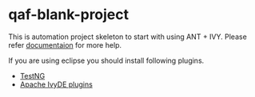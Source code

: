 # qaf-blank-project

This is automation project skeleton to start with using ANT + IVY. Please refer [documentaion](https://qmetry.github.io/qaf/) for more help.

If you are using eclipse you should install following plugins.
* [TestNG](http://testng.org/doc/eclipse.html)
* [Apache IvyDE plugins](https://ant.apache.org/ivy/ivyde/download.html)
